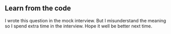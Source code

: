 ## Learn from the code

I wrote this question in the mock interview.
But I misunderstand the meaning so I spend extra time in the interview.
Hope it well be better next time.
